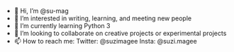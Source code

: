 - 👋 Hi, I’m @su-mag
- 👀 I’m interested in writing, learning, and meeting new people
- 🌱 I’m currently learning Python 3
- 💞️ I’m looking to collaborate on creative projects or experimental projects
- 📫 How to reach me: Twitter: @suzimagee Insta: @suzi.magee

<!---
su-mag/su-mag is a ✨ special ✨ repository because its `README.md` (this file) appears on your GitHub profile.
You can click the Preview link to take a look at your changes.
--->
